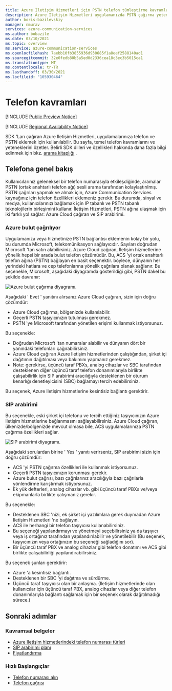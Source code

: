 ```yaml
---
title: Azure Iletişim Hizmetleri için PSTN telefon tümleştirme kavramları
description: Azure Iletişim Hizmetleri uygulamanızda PSTN çağırma yeteneklerini tümleştirmeyi öğrenin.
author: boris-bazilevskiy
manager: nmurav
services: azure-communication-services
ms.author: bobazile
ms.date: 03/10/2021
ms.topic: overview
ms.service: azure-communication-services
ms.openlocfilehash: 7aebb10fb3855936d930685f1a8eef2588140ad1
ms.sourcegitcommit: 32e0fedb80b5a5ed0d2336cea18c3ec3b5015ca1
ms.translationtype: MT
ms.contentlocale: tr-TR
ms.lasthandoff: 03/30/2021
ms.locfileid: "105930464"
---
```

# <a name="telephony-concepts"></a>Telefon kavramları

[!INCLUDE [Public Preview Notice](../../includes/public-preview-include-phone-numbers.md)]

[!INCLUDE [Regional Availability Notice](../../includes/regional-availability-include.md)]

SDK 'Ları çağıran Azure Iletişim Hizmetleri, uygulamalarınıza telefon ve PSTN eklemek için kullanılabilir. Bu sayfa, temel telefon kavramlarını ve yeteneklerini özetler. Belirli SDK dilleri ve özellikleri hakkında daha fazla bilgi edinmek için bkz. [arama kitaplığı](../../quickstarts/voice-video-calling/calling-client-samples.md) .

## <a name="overview-of-telephony"></a>Telefona genel bakış
Kullanıcılarınız geleneksel bir telefon numarasıyla etkileşdiğinde, aramalar PSTN (ortak anahtarlı telefon ağı) sesli arama tarafından kolaylaştırılmış. PSTN çağrıları yapmak ve almak için, Azure Communication Services kaynağınız için telefon özellikleri eklemeniz gerekir. Bu durumda, sinyal ve medya, kullanıcılarınızı bağlamak için IP tabanlı ve PSTN tabanlı teknolojilerin birleşimini kullanır. İletişim Hizmetleri, PSTN ağına ulaşmak için iki farklı yol sağlar: Azure Cloud çağıran ve SIP arabirimi.

### <a name="azure-cloud-calling"></a>Azure bulut çağrılıyor

Uygulamanıza veya hizmetinize PSTN bağlantısı eklemenin kolay bir yolu, bu durumda Microsoft, telekomünikasyon sağlayıcıdır. Sayıları doğrudan Microsoft 'tan satın alabilirsiniz. Azure Cloud çağıran, Iletişim hizmetlerine yönelik hepsi bir arada bulut telefon çözümüdür. Bu, ACS 'yi ortak anahtarlı telefon ağına (PSTN) bağlayan en basit seçenektir. böylece, dünyanın her yerindeki hatlara ve cep telefonlarına yönelik çağrılara olanak sağlanır. Bu seçenekle, Microsoft, aşağıdaki diyagramda gösterildiği gibi, PSTN dakel bu şekilde davranır:

![Azure bulut çağırma diyagramı.](../media/telephony-concept/azure-calling-diagram.png)

Aşağıdaki ' Evet ' yanıtını alırsanız Azure Cloud çağıran, sizin için doğru çözümdür:
- Azure Cloud çağırma, bölgenizde kullanılabilir.
- Geçerli PSTN taşıyıcınızın tutulması gerekmez.
- PSTN 'ye Microsoft tarafından yönetilen erişimi kullanmak istiyorsunuz.

Bu seçenekle:
- Doğrudan Microsoft 'tan numaralar alabilir ve dünyanın dört bir yanındaki telefonları çağırabilirsiniz.
- Azure Cloud çağıran Azure Iletişim hizmetlerinden çalıştığından, şirket içi dağıtımın dağıtılması veya bakımını yapmanız gerekmez.
- Note: gerekirse, üçüncü taraf PBXs, analog cihazlar ve SBC tarafından desteklenen diğer üçüncü taraf telefon donanımlarıyla birlikte çalışabilirlik için SIP arabirimi aracılığıyla desteklenen bir oturum kenarlığı denetleyicisini (SBC) bağlamayı tercih edebilirsiniz.

Bu seçenek, Azure Iletişim hizmetlerine kesintisiz bağlantı gerektirir.

### <a name="sip-interface"></a>SIP arabirimi

Bu seçenekle, eski şirket içi telefonu ve tercih ettiğiniz taşıyıcınızın Azure Iletişim hizmetlerine bağlanmasını sağlayabilirsiniz. Azure Cloud çağıran, ülkenizde/bölgenizde mevcut olmasa bile, ACS uygulamalarınıza PSTN çağırma özellikleri sağlar. 

![SIP arabirimi diyagramı.](../media/telephony-concept/sip-interface-diagram.png)

Aşağıdaki sorulardan birine ' Yes ' yanıtı verirseniz, SIP arabirimi sizin için doğru çözümdür:

- ACS 'yi PSTN çağırma özellikleri ile kullanmak istiyorsunuz.
- Geçerli PSTN taşıyıcınızın korunması gerekir.
- Azure bulut çağrısı, bazı çağrılarınız aracılığıyla bazı çağrılarla yönlendirme karıştırmak istiyorsunuz.
- Ek yük defterleri, analog cihazlar vb. gibi üçüncü taraf PBXs ve/veya ekipmanlarla birlikte çalışmanız gerekir.

Bu seçenekle:

- Desteklenen SBC 'nizi, ek şirket içi yazılımlara gerek duymadan Azure Iletişim Hizmetleri 'ne bağlayın.
- ACS ile herhangi bir telefon taşıyıcısı kullanabilirsiniz.
- Bu seçeneği yapılandırmayı ve yönetmeyi seçebilirsiniz ya da taşıyıcı veya iş ortağınız tarafından yapılandırılabilir ve yönetilebilir (Bu seçenek, taşıyıcınızın veya ortağınızın bu seçeneği sağladığını sor).
- Bir üçüncü taraf PBX ve analog cihazlar gibi telefon donatımı ve ACS gibi birlikte çalışabilirliği yapılandırabilirsiniz.

Bu seçenek şunları gerektirir:

- Azure 'a kesintisiz bağlantı.
- Desteklenen bir SBC 'yi dağıtma ve sürdürme.
- Üçüncü taraf taşıyıcısı olan bir anlaşma. (Iletişim hizmetlerinde olan kullanıcılar için üçüncü taraf PBX, analog cihazlar veya diğer telefon donanımlarıyla bağlantı sağlamak için bir seçenek olarak dağıtılmadığı sürece.)

## <a name="next-steps"></a>Sonraki adımlar

### <a name="conceptual-documentation"></a>Kavramsal belgeler

- [Azure Iletişim hizmetlerindeki telefon numarası türleri](./plan-solution.md)
- [SIP arabirimi planı](./sip-interface-infrastructure.md)
- [Fiyatlandırma](../pricing.md)

### <a name="quickstarts"></a>Hızlı Başlangıçlar

- [Telefon numarası alın](../../quickstarts/telephony-sms/get-phone-number.md)
- [Telefon çağrısı](../../quickstarts/voice-video-calling/pstn-call.md)
